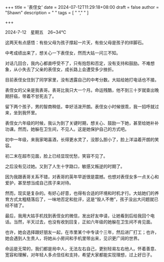+++
title = '表侄女'
date = 2024-07-12T11:29:18+08:00
draft = false
author = "Shawn"
description = "   "
tags = [    " "," "  ]

+++



2024-7-12　星期五　26~34℃

这两天有点感悟：有些父母为孩子撑起一片天，有些父母是孩子的绊脚石。

中考成绩出来了，想关心一下表侄女，然而大姑一问三不知。

对话几回合，我内心都直呼受不了，只有抱怨和否定，没有支持和鼓励。不难想象，从小失去了父亲的表侄女，成长路上会遭受多少挫折。

目前表侄女住到了同学家里，没有透露自己的中考分数。大姑给她打电话也不接。

表侄女的父亲是我表哥。表哥比我只大一个月。命运残酷，他不到三十岁就查出晚期肝癌，带着不甘死去了。

留下两个孩子，男的智商稍低，幸好活泼开朗。表侄女小时候很乖，我一招呼就过来，坐到我怀里。

表侄女六年级的时候，我认为到了关键时期，想关心、鼓励一下她，甚至给她补补功课。然而，她躲在卫生间，不见人。这是她保护自己的方式吧。

初中一年级，来我家喝喜酒，长得更水灵了，没那么胆小了，脸上洋溢着开朗的笑容。

初二末在超市见面，脸上已经显现忧愁，笑容不见了。

之后没有见过她。又到了人生十字路口，敏感又叛逆的时期了。

因为我跟表哥关系不错，对表哥的英年早逝很是震撼。也想对表侄女多一点关心和爱护，甚至想当成自己孩子来对待。

然而，现实是复杂的。有好心好意，也得有合适的环境和时机才行。大姑她们的养育方式太粗糙落后了，一味地否定和批评，这是“毁人不倦”，孩子没出大问题就已经不错了。

最后，我用大姑手机找到表侄女的微信，发出好友申请，让她看到后给我回个电话。当然，半天过去，也没有收到回复，正如六年级的她躲在卫生间不肯见面。

也许，她会选择跟好朋友一起，在市里某个中专读个三年，然后进厂打工；也许，她会遇到人生贵人，将她从小房间和手机里带出来，见识更广阔的世界。

命运是无常的，我们都是局中人，无法左右自己，更别轻易左右他人。怀着善意、宽容和理解，对年轻人多点信任和支持，希望大家都能实现理想，过上好日子。
